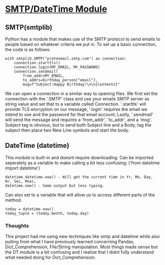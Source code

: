 # <U>SMTP/DateTime Module</u>

## SMTP(smtplib)
Python has a module that makes use of the SMTP protocol to send
emails to people based on whatever criteria we put in. To set up
a basic connection, the code is as follows:

    with smtplib.SMTP("protonmail.smtp.com") as connection:
        connection.starttls()
        connection.login(MY_EMAIL, MY_PASSWORD)
        connection.sendmail(
            from_addr=MY_EMAIL,
            to_addrs=birthday_person["email"],
            msg=f"Subject:Happy Birthday!\n\n{contents}"

We can open a connection in a similar way to opening files. We first set the connection
with the '.SMTP' class and use your emails SMTP server as string value and set that to a 
variable called Connection. '.starttls' will provide TLS encryption on our message; 
'.login' requires the email we intend to use and the password for that email account;
Lastly, '.sendmail' will send the message and requires a 'from_addr', 'to_addr', and a 'msg'.
Subject tag is obvious, but to send both Subject line and a Body, tag the subject then place
two New Line symbols and start the body.

## DateTime (datetime)
This module is built-in and doesnt require downloading. Can be imported seperately as a 
variable to make calling a bit less confusing: ('from datetime import datetime')
    
    datetime.datetime.now() - Will get the current time in Yr, Mo, Day, Hr, Sec, Msec,
    datetime.now() - Same output but less typing.

Can also set to a variable that will allow us to access different parts of the method.
   
    today = datetime.now()
    today_tuple = (today.month, today.day)

### Thoughts
This project had me using new techniques like smtp and datetime while also pulling from what 
I have previously learned concerning Pandas, Dict_Comprehension, File/String manipulation.
Most things made sense but the DT module is a bit confusing and I realize that I didnt fully
understand what needed doing for Dict_Comprehension. 